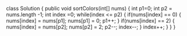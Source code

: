 class Solution {
public void sortColors(int[] nums) {
int p1=0; int p2 = nums.length -1;
int index =0;
while(index <= p2) {
if(nums[index] == 0) {
nums[index] = nums[p1];
nums[p1] = 0;
p1++;
}
if(nums[index] == 2) {
nums[index] = nums[p2];
nums[p2] = 2;
p2--;
index--;
}
index++;
}
}
}